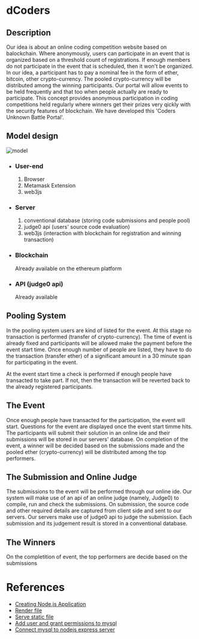 # dCoders
## Description
Our idea is about an online coding competition website based on balockchain. Where anonymously, users can participate in an event that is organized based on a threshold count of registrations. If enough members do not participate in the event that is scheduled, then it won't be organized. In our idea, a participant has to pay a nominal fee in the form of ether, bitcoin, other crypto-currency. The pooled crypto-currency will be distributed among the winning participants. Our portal will allow events to be held frequently and that too when people actually are ready to participate. This concept provides anonymous participation in coding competitions held regularly where winners get their prizes very qickly with the security features of blockchain.
We have developed this 'Coders Unknown Battle Portal'.

## Model design
![model](model.jpg)
* ### User-end
    1. Browser
    2. Metamask Extension
    3. web3js
* ### Server
    1. conventional database (storing code submissions and people pool)
    2. judge0 api (users' source code evaluation)
    3. web3js (interaction with blockchain for registration and winning transaction)
* ### Blockchain
    Already available on the ethereum platform
* ### API (judge0 api)
    Already available
    
## Pooling System
In the pooling system users are kind of listed for the event. At this stage no transaction is performed (transfer of crypto-currency). The time of event is already fixed and participants will be allowed make the payment before the event start time. Once enough number of people are listed, they have to do the transaction (transfer ether) of a significant amount in  a 30 minute span for participating in the event.

At the event start time a check is performed  if enough people have transacted to take part. If not, then the transaction will be reverted back to the already registered participants.

## The Event
Once enough people have transacted for the participation, the event will start. Questions for the event are displayed once the event start timme hits. The participants will submit their solution in an online ide and their submissions will be stored in our servers' database. On completion of the event, a winner will be decided based on the submissions made and the pooled ether (crypto-currency) will be distributed among the top performers.

## The Submission and Online Judge
The submissions to the event will be performed through our online ide. Our system will make use of an api of an online judge (namely, Judge0) to compile, run and check the submissions.
On submission, the source code and other required details are captured from client side and sent to our servers. Our servers make use of judge0 api to judge the submission. Each submission and its judgement result is stored in a conventional database.

## The Winners
On the completition of event, the top performers are decide based on the submissions


# References
- [Creating Node.js Application](https://expressjs.com)
- [Render file](https://codeforgeek.com/2015/01/render-html-file-expressjs/)
- [Serve static file](https://www.youtube.com/watch?v=mW2NyglYpm8)
- [Add user and grant permissions to mysql](https://www.digitalocean.com/community/tutorials/how-to-create-a-new-user-and-grant-permissions-in-mysql)
- [Connect mysql to nodejs express server](https://expressjs.com/en/guide/database-integration.html#mysql)
